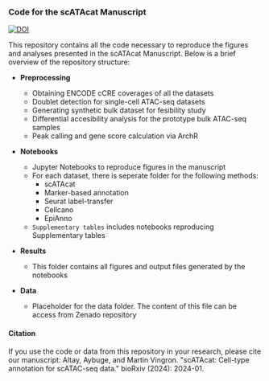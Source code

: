 ### Code for the scATAcat Manuscript

[![DOI](https://zenodo.org/badge/DOI/10.5281/zenodo.13381495.svg)](https://doi.org/10.5281/zenodo.13381495)

This repository contains all the code necessary to reproduce the figures and analyses presented in the scATAcat Manuscript. Below is a brief overview of the repository structure:


- **Preprocessing**
    - Obtaining ENCODE cCRE coverages of all the datasets
    - Doublet detection for single-cell ATAC-seq datasets
    - Generating synthetic bulk dataset for fesibility study
    - Differential accesibility analysis for the prototype bulk ATAC-seq samples
    - Peak calling and gene score calculation via ArchR
      
- **Notebooks**
    - Jupyter Notebooks to reproduce figures in the manuscript
    -  For each dataset, there is seperate folder for the following methods:
        - scATAcat
        - Marker-based annotation
        - Seurat label-transfer
        - Cellcano
        - EpiAnno
    - `Supplementary tables` includes notebooks reproducing Supplementary tables
      
- **Results**
    - This folder contains all figures and output files generated by the notebooks
   
- **Data**
    - Placeholder for the data folder. The content of this file can be access from Zenado repository
 

#### Citation

If you use the code or data from this repository in your research, please cite our manuscript:
 Altay, Aybuge, and Martin Vingron. "scATAcat: Cell-type annotation for scATAC-seq data." bioRxiv (2024): 2024-01.
